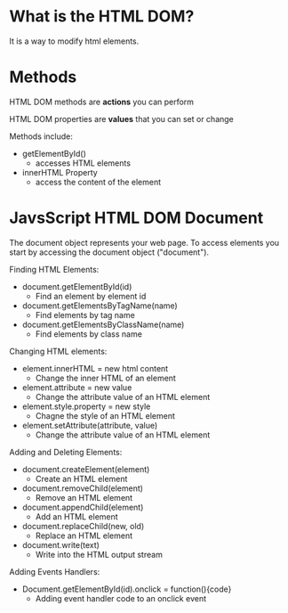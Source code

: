 # What is the HTML DOM?
It is a way to modify html elements.

# Methods 
HTML DOM methods are <b>actions</b> you can perform

HTML DOM properties are <b>values</b> that you can set or change

Methods include:
- getElementById()
    - accesses HTML elements
- innerHTML Property
    - access the content of the element

# JavsScript HTML DOM Document
The document object represents your web page. To access elements you start by accessing the document object ("document").

Finding HTML Elements:
- document.getElementById(id)
    - Find an element by element id
- document.getElementsByTagName(name)
    - Find elements by tag name
- document.getElementsByClassName(name)
    - Find elements by class name

Changing HTML elements:
- element.innerHTML = new html content
    - Change the inner HTML of an element
- element.attribute = new value
    - Change the attribute value of an HTML element
- element.style.property = new style
    - Chagne the style of an HTML element
- element.setAttribute(attribute, value)
    - Change the attribute value of an HTML element

Adding and Deleting Elements:
- document.createElement(element)
    - Create an HTML element
- document.removeChild(element)
    - Remove an HTML element
- document.appendChild(element)
    - Add an HTML element
- document.replaceChild(new, old)
    - Replace an HTML element
- document.write(text)
    - Write into the HTML output stream

Adding Events Handlers:
- Document.getElementById(id).onclick = function(){code}
    - Adding event handler code to an onclick event